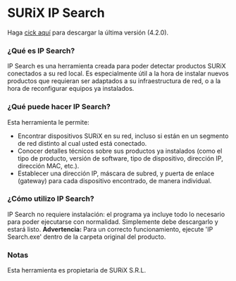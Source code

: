 # SURiX IP Search
Haga [cick aquí](https://github.com/surixArg/ipsearch/releases/download/v4.2.0/IPSearch_Windows_x86-64.zip) para descargar la última versión (4.2.0).

### ¿Qué es IP Search?
IP Search es una herramienta creada para poder detectar productos SURiX conectados a su red local. Es especialmente útil a la hora de instalar nuevos productos que requieran ser adaptados a su infraestructura de red, o a la hora de reconfigurar equipos ya instalados.

### ¿Qué puede hacer IP Search?
Esta herramienta le permite:
* Encontrar dispositivos SURiX en su red, incluso si están en un segmento de red distinto al cual usted está conectado.
* Conocer detalles técnicos sobre sus productos ya instalados (como el tipo de producto, versión de software, tipo de dispositivo, dirección IP, dirección MAC, etc.).
* Establecer una dirección IP, máscara de subred, y puerta de enlace (gateway) para cada dispositivo encontrado, de manera individual.

### ¿Cómo utilizo IP Search?
IP Search no requiere instalación: el programa ya incluye todo lo necesario para poder ejecutarse con normalidad. Simplemente debe descargarlo y estará listo.
**Advertencia:** Para un correcto funcionamiento, ejecute 'IP Search.exe' dentro de la carpeta original del producto.


### Notas
Esta herramienta es propietaria de SURiX S.R.L.
